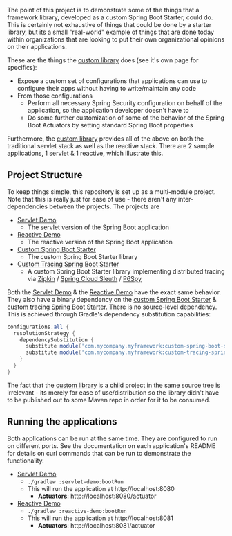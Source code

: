 The point of this project is to demonstrate some of the things that a framework library, developed as a custom Spring Boot Starter, could do. This is certainly not exhaustive of things that could be done by a starter library, but its a small "real-world" example of things that are done today within organizations that are looking to put their own organizational opinions on their applications.

These are the things the [custom library](custom-spring-boot-starter) does (see it's own page for specifics):
- Expose a custom set of configurations that applications can use to configure their apps without having to write/maintain any code
- From those configurations
    - Perform all necessary Spring Security configuration on behalf of the application, so the application developer doesn't have to
    - Do some further customization of some of the behavior of the Spring Boot Actuators by setting standard Spring Boot properties

Furthermore, the [custom library](custom-spring-boot-starter) provides all of the above on both the traditional servlet stack as well as the reactive stack. There are 2 sample applications, 1 servlet & 1 reactive, which illustrate this.

## Project Structure
To keep things simple, this repository is set up as a multi-module project. Note that this is really just for ease of use - there aren't any inter-dependencies between the projects. The projects are
- [Servlet Demo](servlet-demo)
    - The servlet version of the Spring Boot application
- [Reactive Demo](reactive-demo)
    - The reactive version of the Spring Boot application
- [Custom Spring Boot Starter](custom-spring-boot-starter)
    - The custom Spring Boot Starter library
- [Custom Tracing Spring Boot Starter](custom-tracing-spring-boot-starter)
    - A custom Spring Boot Starter library implementing distributed tracing via [Zipkin](https://zipkin.io) / [Spring Cloud Sleuth](https://cloud.spring.io/spring-cloud-sleuth/reference/html) / [P6Spy](https://github.com/p6spy/p6spy)
    
Both the [Servlet Demo](servlet-demo) & the [Reactive Demo](reactive-demo) have the exact same behavior. They also have a binary dependency on the [custom Spring Boot Starter](custom-spring-boot-starter) & [custom tracing Spring Boot Starter](custom-tracing-spring-boot-starter). There is no source-level dependency. This is achieved through Gradle's dependency substitution capabilities:
```groovy
configurations.all {
  resolutionStrategy {
    dependencySubstitution {
      substitute module('com.mycompany.myframework:custom-spring-boot-starter:1.0') with project(':custom-spring-boot-starter')
      substitute module('com.mycompany.myframework:custom-tracing-spring-boot-starter:1.0') with project(':custom-tracing-spring-boot-starter')
    }
  }
}
```

The fact that the [custom library](custom-spring-boot-starter) is a child project in the same source tree is irrelevant - its merely for ease of use/distribution so the library didn't have to be published out to some Maven repo in order for it to be consumed.

## Running the applications
Both applications can be run at the same time. They are configured to run on different ports. See the documentation on each application's README for details on curl commands that can be run to demonstrate the functionality.

- [Servlet Demo](servlet-demo)
    - `./gradlew :servlet-demo:bootRun`
    - This will run the application at http://localhost:8080
        - **Actuators**: http://localhost:8080/actuator
- [Reactive Demo](reactive-demo)
    - `./gradlew :reactive-demo:bootRun`
    - This will run the application at http://localhost:8081
        - **Actuators**: http://localhost:8081/actuator
